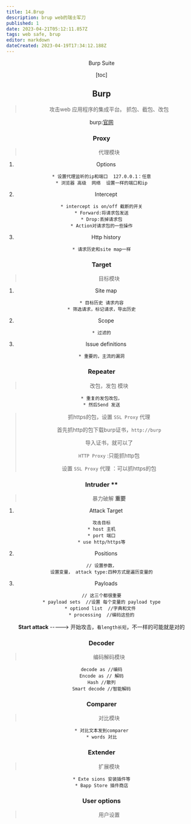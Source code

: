 ```yaml
---
title: 14.Brup
description: brup web的瑞士军刀
published: 1
date: 2023-04-21T05:12:11.857Z
tags: web safe, brup
editor: markdown
dateCreated: 2023-04-19T17:34:12.188Z
---
```


<center>Burp Suite <center>

[toc]

## Burp

> 攻击web 应用程序的集成平台。 抓包、截包、改包

burp:[官网](https://portswigger.net/burp)



### Proxy

> 代理模块

1. Options 

```
* 设置代理监听的ip和端口  127.0.0.1：任意
* 浏览器 高级  网络  设置一样的端口和ip
```

2. Intercept

```
* intercept is on/off 截断的开关
* Forward:将请求包发送
* Drop:丢掉请求包
* Action对请求包的一些操作
```

3. Http history

```
* 请求历史和site map一样
```



### Target

> 目标模块

1. Site map

```
* 目标历史 请求内容
* 筛选请求，标记请求，导出历史
```

2. Scope

```
* 过滤的
```

3. lssue definitions

```
* 重要的，主流的漏洞
```



### Repeater

> 改包，发包 模块

```
* 重复的发包改包，
* 然后Send 发送
```



> 抓https的包，设置 `SSL Proxy` 代理
>
> 首先抓http的包下载burp证书，`http://burp`
>
> 导入证书，就可以了
>
> ` HTTP Proxy ` :只能抓http包
>
> 设置 `SSL Proxy` 代理 ：可以抓https的包



### Intruder  **

> 暴力破解 **重要**

1. Attack Target

```
攻击目标
* host 主机
* port 端口
* use http/https等
```

2. Positions

```
// 设置参数，
设置变量， attack type:四种方式是遍历变量的
```

3. Payloads

```
// 这三个都很重要
* payload sets  //设置 每个变量的 payload type
* optiond list  //字典和文件 
* processing  //编码这些的
```

**Start attack** -----> 开始攻击，`看length长短`，不一样的可能就是对的





### Decoder

> 编码解码模块

```
decode as //编码
Encode as // 解码
Hash //散列
Smart decode //智能解码
```



### Comparer

> 对比模块

```
* 对比文本发到comparer
* words 对比
```





### Extender

> 扩展模块

```
* Exte sions 安装插件等
* Bapp Store 插件商店
```



### User options

> 用户设置



